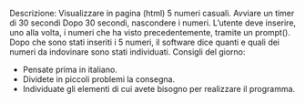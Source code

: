 Descrizione:
Visualizzare in pagina (html) 5 numeri casuali.
Avviare un timer di 30 secondi
Dopo 30 secondi, nascondere i numeri.
L’utente deve inserire, uno alla volta, i numeri che ha visto precedentemente, tramite un prompt().
Dopo che sono stati inseriti i 5 numeri, il software dice quanti e quali dei numeri da indovinare sono stati individuati.
Consigli del giorno:
* Pensate prima in italiano.
* Dividete in piccoli problemi la consegna.
* Individuate gli elementi di cui avete bisogno per realizzare il programma.
